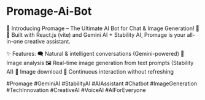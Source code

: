# Promage-Ai-Bot
🚀 Introducing Promage – The Ultimate AI Bot for Chat &amp; Image Generation! 🤖🎨 Built with React.js (vite) and Gemini AI + Stability AI, Promage is your all-in-one creative assistant.  

✨ Features: 
🗨 Natural & intelligent conversations (Gemini-powered)
🌆 Image analysis 
🖼 Real-time image generation from text prompts (Stability AI)
📁 Image download 
🔁 Continuous interaction without refreshing


#Promage #GeminiAI #StabilityAI #AIAssistant #Chatbot #ImageGeneration #TechInnovation #CreativeAI #VoiceAI #AIForEveryone
